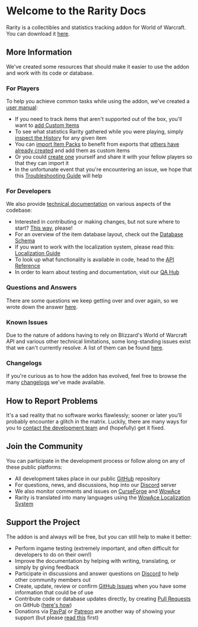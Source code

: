 # Welcome to the Rarity Docs

Rarity is a collectibles and statistics tracking addon for World of Warcraft. You can download it [here](https://www.curseforge.com/wow/addons/rarity).

## More Information

We've created some resources that should make it easier to use the addon and work with its code or database.

### For Players

To help you achieve common tasks while using the addon, we've created a [user manual](/docs/manual):

* If you need to track items that aren't supported out of the box, you'll want to [add Custom Items](/docs/manual/tracking-custom-items)
* To see what statistics Rarity gathered while you were playing, simply [inspect the History](/docs/manual/accessing-historical-data) for any given item
* You can [import Item Packs](/docs/manual/importing-items) to benefit from exports that [others have already created](/docs/item-packs) and add them as custom items
* Or you could [create one](/docs/manual/creating-item-packs) yourself and share it with your fellow players so that they can import it
* In the unfortunate event that you're encountering an issue, we hope that this [Troubleshooting Guide](/docs/manual/troubleshooting) will help

### For Developers

We also provide [technical documentation](/docs) on various aspects of the codebase:

* Interested in contributing or making changes, but not sure where to start? [This way](/docs/getting-started), please!
* For an overview of the item database layout, check out the [Database Schema](/docs/item-database)
* If you want to work with the localization system, please read this: [Localization Guide](/docs/localization)
* To look up what functionality is available in code, head to the [API Reference](/docs/api-reference)
* In order to learn about testing and documentation, visit our [QA Hub](/docs/quality-assurance)

### Questions and Answers

There are some questions we keep getting over and over again, so we wrote down the answer [here](/docs/faq).

### Known Issues

Due to the nature of addons having to rely on Blizzard's World of Warcraft API and various other technical limitations, some long-standing issues exist that we can't currently resolve. A list of them can be found [here](/docs/known-issues).

### Changelogs

If you're curious as to how the addon has evolved, feel free to browse the many [changelogs](/docs/changelogs) we've made available.

## How to Report Problems

It's a sad reality that no software works flawlessly; sooner or later you'll probably encounter a glitch in the matrix. Luckily, there are many ways for you to [contact the development team](/docs/reporting-a-problem) and (hopefully) get it fixed.

## Join the Community

You can participate in the development process or follow along on any of these public platforms:

* All development takes place in our public [GitHub](https://github.com/WowRarity/Rarity) repository
* For questions, news, and discussions, hop into our [Discord](https://discord.gg/sQ3UqtSh6m) server
* We also monitor comments and issues on [CurseForge](https://www.curseforge.com/wow/addons/rarity) and [WowAce](https://www.wowace.com/projects/rarity)
* Rarity is translated into many languages using the [WowAce Localization System](https://www.wowace.com/projects/rarity/localization)

## Support the Project

The addon is and always will be free, but you can still help to make it better:

* Perform ingame testing (extremely important, and often difficult for developers to do on their own!)
* Improve the documentation by helping with writing, translating, or simply by giving feedback
* Participate in discussions and answer questions on [Discord](https://discord.gg/sQ3UqtSh6m) to help other community members out
* Create, update, review or confirm [GitHub Issues](https://github.com/WowRarity/Rarity/issues) when you have some information that could be of use
* Contribute code or database updates directly, by creating [Pull Requests](https://github.com/WowRarity/Rarity/pulls) on GitHub ([here's how](/docs/getting-started))
* Donations via [PayPal](https://www.paypal.com/donate?hosted_button_id=3798L8QNTARJ6) or [Patreon](https://www.patreon.com/RDevW) are another way of showing your support (but please [read this](/faq/about-donations) first)
